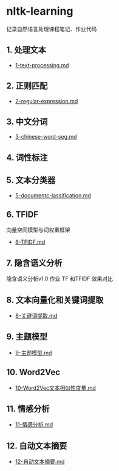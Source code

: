 # nltk-learning

记录自然语言处理课程笔记、作业代码

## 1. 处理文本

- [1-text-processing.md](./1-text-processing.md)

## 2. 正则匹配

- [2-regular-expression.md](2-regular-expression.md)

## 3. 中文分词

- [3-chinese-word-seg.md](./3-chinese-word-seg.md)

## 4. 词性标注

## 5. 文本分类器

- [5-documentc-lassification.md](./5-documentc-lassification.md)

## 6. TFIDF

向量空间模型与词权重框架

- [6-TFIDF.md](6-TFIDF.md)

## 7. 隐含语义分析

隐含语义分析v1.0 作业 TF 和TFIDF 效果对比

## 8. 文本向量化和关键词提取

- [8-关键词提取.md](./8-关键词提取.md)

## 9. 主题模型

- [9-主题模型.md](9-主题模型.md)

## 10. Word2Vec 

- [10-Word2Vec文本相似性度量.md](./10-Word2Vec文本相似性度量.md)

## 11. 情感分析

- [11-情感分析.md](./11-情感分析.md)

## 12. 自动文本摘要

- [12-自动文本摘要.md](./12-自动文本摘要.md)

